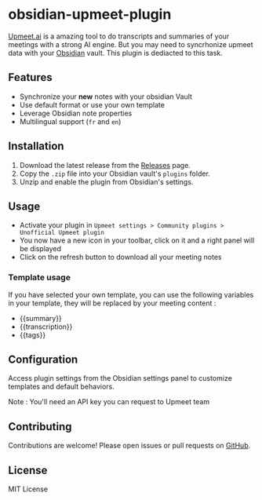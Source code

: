 # obsidian-upmeet-plugin

[Upmeet.ai](https://upmeet.ai) is a amazing tool to do transcripts and summaries of your meetings with a strong AI engine. But you may need to syncrhonize upmeet data with your [Obsidian](https://obsidian.md/) vault.
This plugin is dediacted to this task.


## Features

- Synchronize your **new** notes with your obsidian Vault
- Use default format or use your own template
- Leverage Obsidian note properties
- Multilingual support (`fr` and `en`)

## Installation

1. Download the latest release from the [Releases](https://github.com/Golgautier/obsidian-upmeet-plugin/releases) page.
2. Copy the `.zip` file into your Obsidian vault's `plugins` folder.
3. Unzip and enable the plugin from Obsidian's settings.

## Usage

- Activate your plugin in `Upmeet settings > Community plugins > Unofficial Upmeet plugin`
- You now have a new icon in your toolbar, click on it and a right panel will be displayed
- Click on the refresh button to download all your meeting notes

### Template usage
If you have selected your own template, you can use the following variables in your template, they will be replaced by your meeting content :
- {{summary}}
- {{transcription}}
- {{tags}}

## Configuration

Access plugin settings from the Obsidian settings panel to customize templates and default behaviors.

Note : You'll need an API key you can request to Upmeet team


## Contributing

Contributions are welcome! Please open issues or pull requests on [GitHub](https://github.com/Golgautier/obsidian-upmeet-plugin).

## License

MIT License
